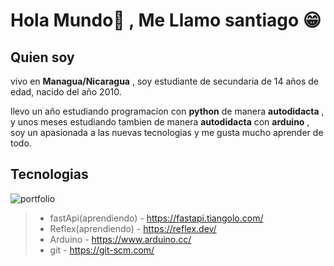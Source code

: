 # Hola Mundo👋 , Me Llamo santiago 😁

## Quien soy
vivo en __Managua/Nicaragua__ , soy estudiante de secundaria de 14 años de edad, nacido del año 2010.

llevo un año estudiando programacion con **python** de manera __autodidacta__ , y unos meses estudiando tambien de manera __autodidacta__ con __arduino__ , soy un apasionada a las nuevas tecnologias y me gusta mucho aprender de todo.

## Tecnologias

![portfolio](https://www.python.org/)

> - fastApi(aprendiendo) - https://fastapi.tiangolo.com/
> - Reflex(aprendiendo) - https://reflex.dev/
> - Arduino - https://www.arduino.cc/
> - git - https://git-scm.com/
